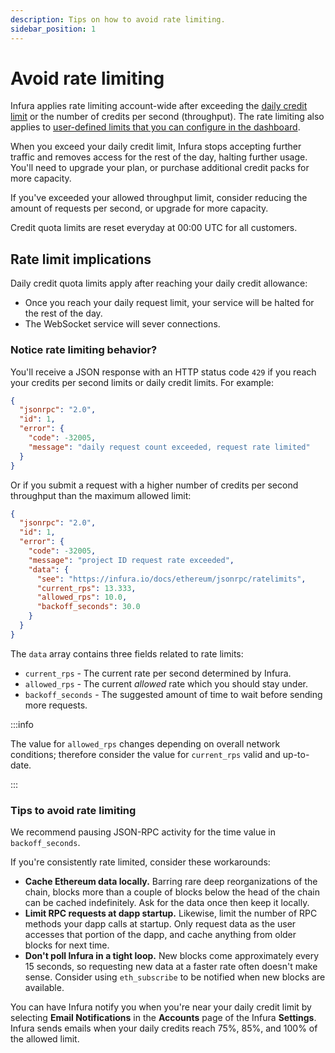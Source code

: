 ```yaml
---
description: Tips on how to avoid rate limiting.
sidebar_position: 1
---
```


# Avoid rate limiting

Infura applies rate limiting account-wide after exceeding the [daily credit limit](../get-started/pricing/index.md)
or the number of credits per second (throughput). The rate limiting also applies to
[user-defined limits that you can configure in the dashboard](/developer-tools/dashboard/how-to/secure-an-api/set-rate-limits).

When you exceed your daily credit limit, Infura stops accepting further traffic and removes
access for the rest of the day, halting further usage. You'll need to upgrade your plan, or purchase
additional credit packs for more capacity.

If you've exceeded your allowed throughput limit, consider reducing the amount of requests per
second, or upgrade for more capacity.

Credit quota limits are reset everyday at 00:00 UTC for all customers.

## Rate limit implications

Daily credit quota limits apply after reaching your daily credit allowance:

- Once you reach your daily request limit, your service will be halted for the rest of the day.
- The WebSocket service will sever connections.

### Notice rate limiting behavior?

You'll receive a JSON response with an HTTP status code `429` if you reach your credits per second limits
or daily credit limits. For example:

```json
{
  "jsonrpc": "2.0",
  "id": 1,
  "error": {
    "code": -32005,
    "message": "daily request count exceeded, request rate limited"
  }
}
```

Or if you submit a request with a higher number of credits per second throughput than the maximum
allowed limit:

```json
{
  "jsonrpc": "2.0",
  "id": 1,
  "error": {
    "code": -32005,
    "message": "project ID request rate exceeded",
    "data": {
      "see": "https://infura.io/docs/ethereum/jsonrpc/ratelimits",
      "current_rps": 13.333,
      "allowed_rps": 10.0,
      "backoff_seconds": 30.0
    }
  }
}
```

The `data` array contains three fields related to rate limits:

- `current_rps` - The current rate per second determined by Infura.
- `allowed_rps` - The current _allowed_ rate which you should stay under.
- `backoff_seconds` - The suggested amount of time to wait before sending more requests.

:::info

The value for `allowed_rps` changes depending on overall network conditions; therefore consider the value
for `current_rps` valid and up-to-date.

:::

### Tips to avoid rate limiting

We recommend pausing JSON-RPC activity for the time value in `backoff_seconds`.

If you're consistently rate limited, consider these workarounds:

- **Cache Ethereum data locally.** Barring rare deep reorganizations of the chain, blocks more than a
    couple of blocks below the head of the chain can be cached indefinitely. Ask for the data once then
    keep it locally.
- **Limit RPC requests at dapp startup.** Likewise, limit the number of RPC methods your dapp calls
    at startup. Only request data as the user accesses that portion of the dapp, and cache anything
    from older blocks for next time.
- **Don't poll Infura in a tight loop.** New blocks come approximately every 15 seconds, so requesting new
    data at a faster rate often doesn't make sense. Consider using `eth_subscribe` to be notified
    when new blocks are available.

You can have Infura notify you when you're near your daily credit limit by selecting
**Email Notifications** in the **Accounts** page of the Infura **Settings**. Infura sends emails
when your daily credits reach 75%, 85%, and 100% of the allowed limit.